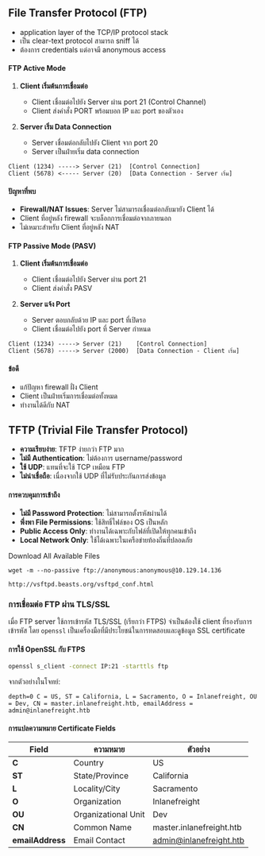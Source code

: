 ## File Transfer Protocol (FTP)
- application layer of the TCP/IP protocol stack
- เป็น clear-text protocol สามารถ sniff ได้
- ต้องการ credentials แต่อาจมี anonymous access

#### FTP Active Mode

1. **Client เริ่มต้นการเชื่อมต่อ**
   - Client เชื่อมต่อไปยัง Server ผ่าน port 21 (Control Channel)
   - Client ส่งคำสั่ง PORT พร้อมบอก IP และ port ของตัวเอง

2. **Server เริ่ม Data Connection**
   - Server เชื่อมต่อกลับไปยัง Client จาก port 20
   - Server เป็นฝ่ายเริ่ม data connection

```
Client (1234) -----> Server (21)  [Control Connection]
Client (5678) <----- Server (20)  [Data Connection - Server เริ่ม]
```

#### ปัญหาที่พบ
- **Firewall/NAT Issues**: Server ไม่สามารถเชื่อมต่อกลับมายัง Client ได้
- Client ที่อยู่หลัง firewall จะบล็อกการเชื่อมต่อจากภายนอก
- ไม่เหมาะสำหรับ Client ที่อยู่หลัง NAT

#### FTP Passive Mode (PASV)


1. **Client เริ่มต้นการเชื่อมต่อ**
   - Client เชื่อมต่อไปยัง Server ผ่าน port 21
   - Client ส่งคำสั่ง PASV

2. **Server แจ้ง Port**
   - Server ตอบกลับด้วย IP และ port ที่เปิดรอ
   - Client เชื่อมต่อไปยัง port ที่ Server กำหนด

```
Client (1234) -----> Server (21)    [Control Connection]
Client (5678) -----> Server (2000)  [Data Connection - Client เริ่ม]
```

#### ข้อดี
- แก้ปัญหา firewall ฝั่ง Client
- Client เป็นฝ่ายเริ่มการเชื่อมต่อทั้งหมด
- ทำงานได้ดีกับ NAT

## TFTP (Trivial File Transfer Protocol)

- **ความเรียบง่าย**: TFTP ง่ายกว่า FTP มาก
- **ไม่มี Authentication**: ไม่ต้องการ username/password
- **ใช้ UDP**: แทนที่จะใช้ TCP เหมือน FTP
- **ไม่น่าเชื่อถือ**: เนื่องจากใช้ UDP ที่ไม่รับประกันการส่งข้อมูล
#### การควบคุมการเข้าถึง
- **ไม่มี Password Protection**: ไม่สามารถตั้งรหัสผ่านได้
- **พึ่งพา File Permissions**: ใช้สิทธิ์ไฟล์ของ OS เป็นหลัก
- **Public Access Only**: ทำงานได้เฉพาะกับไฟล์ที่เปิดให้ทุกคนเข้าถึง
- **Local Network Only**: ใช้ได้เฉพาะในเครือข่ายท้องถิ่นที่ปลอดภัย

Download All Available Files
```
wget -m --no-passive ftp://anonymous:anonymous@10.129.14.136
```

```
http://vsftpd.beasts.org/vsftpd_conf.html
```

### การเชื่อมต่อ FTP ผ่าน TLS/SSL

เมื่อ FTP server ใช้การเข้ารหัส TLS/SSL (เรียกว่า FTPS) จำเป็นต้องใช้ client ที่รองรับการเข้ารหัส โดย `openssl` เป็นเครื่องมือที่มีประโยชน์ในการทดสอบและดูข้อมูล SSL certificate

#### การใช้ OpenSSL กับ FTPS


```bash
openssl s_client -connect IP:21 -starttls ftp
```

จากตัวอย่างในโจทย์:
```
depth=0 C = US, ST = California, L = Sacramento, O = Inlanefreight, OU = Dev, CN = master.inlanefreight.htb, emailAddress = admin@inlanefreight.htb
```

#### การแปลความหมาย Certificate Fields

| Field | ความหมาย | ตัวอย่าง |
|-------|----------|----------|
| **C** | Country | US |
| **ST** | State/Province | California |
| **L** | Locality/City | Sacramento |
| **O** | Organization | Inlanefreight |
| **OU** | Organizational Unit | Dev |
| **CN** | Common Name | master.inlanefreight.htb |
| **emailAddress** | Email Contact | admin@inlanefreight.htb |

